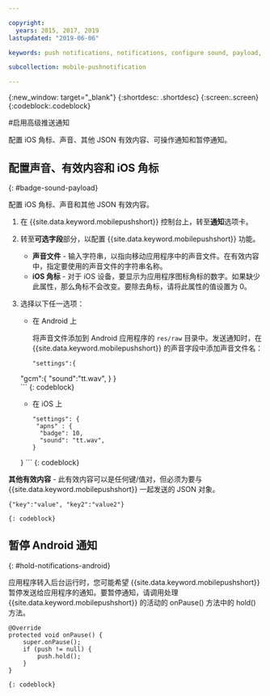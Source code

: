 ```yaml
---

copyright:
  years: 2015, 2017, 2019
lastupdated: "2019-06-06"

keywords: push notifications, notifications, configure sound, payload, ios badge, holding android notification

subcollection: mobile-pushnotification

---
```


{:new_window: target="_blank"}
{:shortdesc: .shortdesc}
{:screen:.screen}
{:codeblock:.codeblock}

#启用高级推送通知

配置 iOS 角标、声音、其他 JSON 有效内容、可操作通知和暂停通知。

## 配置声音、有效内容和 iOS 角标
{: #badge-sound-payload}

配置 iOS 角标、声音和其他 JSON 有效内容。

1. 在 {{site.data.keyword.mobilepushshort}} 控制台上，转至**通知**选项卡。
2. 转至**可选字段**部分，以配置 {{site.data.keyword.mobilepushshort}} 功能。 
	- **声音文件** - 输入字符串，以指向移动应用程序中的声音文件。在有效内容中，指定要使用的声音文件的字符串名称。
	- **iOS 角标** - 对于 iOS 设备，要显示为应用程序图标角标的数字。如果缺少此属性，那么角标不会改变。要除去角标，请将此属性的值设置为 0。
3. 选择以下任一选项：	
	- 在 Android 上

     	将声音文件添加到 Android 应用程序的 `res/raw` 目录中。发送通知时，在 {{site.data.keyword.mobilepushshort}} 的声音字段中添加声音文件名：

    	```
    	"settings":{
     "gcm":{
	     "sound":"tt.wav",
	  }
	 }  
    	```	
    	{: codeblock}	
	
	- 在 iOS 上

    	```
    	"settings": {
	     "apns" : {
	      "badge": 10,
	      "sound": "tt.wav",
	  }
	}
    	``` 
		{: codeblock}
		
**其他有效内容** - 此有效内容可以是任何键/值对，但必须为要与 {{site.data.keyword.mobilepushshort}} 一起发送的 JSON 对象。


```
{"key":"value", "key2":"value2"}
```
	{: codeblock}

## 暂停 Android 通知 
{: #hold-notifications-android}

应用程序转入后台运行时，您可能希望 {{site.data.keyword.mobilepushshort}} 暂停发送给应用程序的通知。要暂停通知，请调用处理 {{site.data.keyword.mobilepushshort}} 的活动的 onPause() 方法中的 hold() 方法。

```
@Override
protected void onPause() {
    super.onPause();
    if (push != null) {
        push.hold();
    }
} 
```
	{: codeblock}

    

